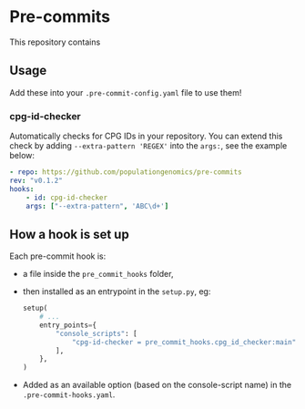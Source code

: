 # Pre-commits

This repository contains

## Usage

Add these into your `.pre-commit-config.yaml` file to use them!

### cpg-id-checker

Automatically checks for CPG IDs in your repository. You can extend this check by adding `--extra-pattern 'REGEX'` into the `args:`, see the example below:

```yaml
- repo: https://github.com/populationgenomics/pre-commits
rev: "v0.1.2"
hooks:
    - id: cpg-id-checker
    args: ["--extra-pattern", 'ABC\d+']
```

## How a hook is set up

Each pre-commit hook is:

- a file inside the `pre_commit_hooks` folder,
- then installed as an entrypoint in the `setup.py`, eg:

    ```python
    setup(
        # ...
        entry_points={
            "console_scripts": [
                "cpg-id-checker = pre_commit_hooks.cpg_id_checker:main"
            ],
        },
    )
    ```

- Added as an available option (based on the console-script name) in the `.pre-commit-hooks.yaml`.
